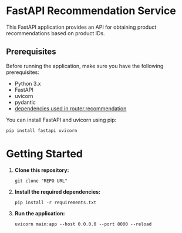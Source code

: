 # FastAPI Recommendation Service

This FastAPI application provides an API for obtaining product recommendations based on product IDs.

## Prerequisites

Before running the application, make sure you have the following prerequisites:

- Python 3.x
- FastAPI
- uvicorn
- pydantic
- [dependencies used in router.recommendation](router.recommendation)

You can install FastAPI and uvicorn using pip:

```
pip install fastapi uvicorn
```

# Getting Started

1. **Clone this repository:**

    ```
    git clone "REPO URL"
    ```

2. **Install the required dependencies:**

    ```
    pip install -r requirements.txt
    ```

3. **Run the application:**

    ```
    uvicorn main:app --host 0.0.0.0 --port 8000 --reload
    ```
